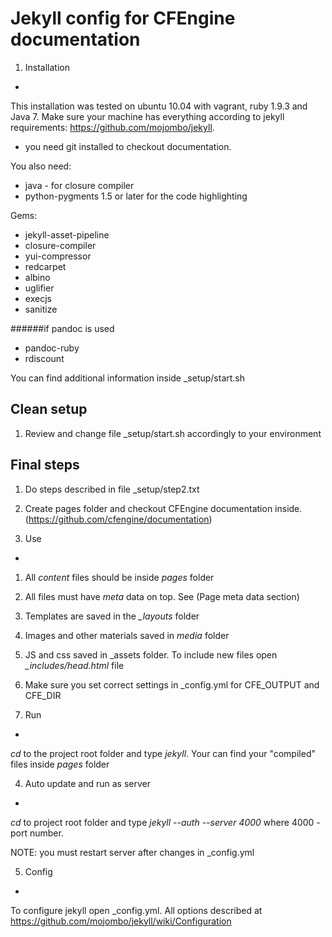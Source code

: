 Jekyll config for CFEngine documentation
===========


1. Installation
-
This installation was tested on ubuntu 10.04 with vagrant, ruby 1.9.3 and Java 7.
Make sure your machine has everything according to jekyll requirements: https://github.com/mojombo/jekyll.
+ you need git installed to checkout documentation.

You also need:
+ java - for closure compiler
+ python-pygments 1.5 or later for the code highlighting

Gems:
+ jekyll-asset-pipeline
+ closure-compiler
+ yui-compressor
+ redcarpet
+ albino
+ uglifier
+ execjs
+ sanitize

######if pandoc is used
+ pandoc-ruby
+ rdiscount

You can find additional information inside _setup/start.sh


Clean setup
--
1. Review and change file _setup/start.sh accordingly to your environment


Final steps
----
1. Do steps described in file _setup/step2.txt
2. Create pages folder and checkout CFEngine documentation inside. (https://github.com/cfengine/documentation)



2. Use
-

1. All *content* files should be inside *pages* folder
2. All files must have *meta* data on top. See (Page meta data section)
3. Templates are saved in the *_layouts* folder
4. Images and other materials saved in *media* folder
5. JS and css saved in _assets folder. To include new files open  *_includes/head.html* file
6. Make sure you set correct settings in _config.yml for CFE_OUTPUT and CFE_DIR 


3. Run
-

*cd* to the project root folder and type *jekyll*. Your can find your "compiled" files inside *pages* folder

4. Auto update and run as server
-

*cd*  to project root folder and type *jekyll --auth --server 4000*
where 4000 - port number.

NOTE: you must restart server after changes in _config.yml


5. Config
-

To configure jekyll open _config.yml. All options described at https://github.com/mojombo/jekyll/wiki/Configuration

